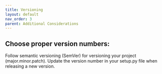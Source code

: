```yaml
---
title: Versioning
layout: default
nav_order: 3
parent: Additional Considerations
---
```


## Choose proper version numbers:

Follow semantic versioning (SemVer) for versioning your project (major.minor.patch). Update the version number in your setup.py file when releasing a new version.